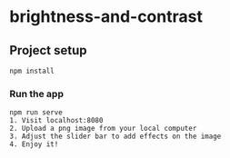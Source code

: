 # brightness-and-contrast

## Project setup
```
npm install
```

### Run the app
```
npm run serve
1. Visit localhost:8080
2. Upload a png image from your local computer
3. Adjust the slider bar to add effects on the image
4. Enjoy it!
```


